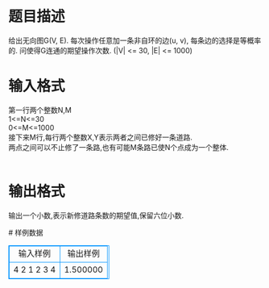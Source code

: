 # 

 
 # 题目描述 
<p>
给出无向图G(V, E). 每次操作任意加一条非自环的边(u, v), 每条边的选择是等概率的. 问使得G连通的期望操作次数. (|V| <= 30, |E| <= 1000)<br></p> 

 
 # 输入格式 
<p>
第一行两个整数N,M<br>1<=N<=30<br>0<=M<=1000<br>接下来M行,每行两个整数X,Y表示两者之间已修好一条道路.<br>两点之间可以不止修了一条路,也有可能M条路已使N个点成为一个整体.<br><br></p> 

 
 # 输出格式 
<p>
输出一个小数,表示新修道路条数的期望值,保留六位小数.</p> 
# 样例数据
<style>
        table,table tr th, table tr td { border:1px solid #0094ff; }
        table { width: 200px; min-height: 25px; line-height: 25px; text-align: center; border-collapse: collapse;}   
    </style>
<table>
	<tr>
		<td>输入样例</td>
		<td>输出样例</td>
	</tr>
<tr><td>4 2
1 2 
3 4
</td><td>1.500000</td></tr></table>
